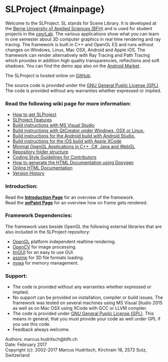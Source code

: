 SLProject                         {#mainpage}
============

<p>
Welcome to the SLProject. SL stands for Scene Library. It is developed at the 
<a href="http://www.bfh.ch/en/studies/bachelor/engineering_and_information_technology/information_technology.html">
Berne University of Applied Sciences (BFH)</a> and is used for student projects in the 
<a href="https://www.cpvrlab.ti.bfh.ch/">cpvrLab</a>. 
The various applications show what you can learn in one semester about 3D computer 
graphics in real time rendering and ray tracing. The framework is built in C++ and 
OpenGL ES and runs without changes on Windows, Linux, Mac OSX, Android and Apple iOS. 
The framework can render alternatively with Ray Tracing and Path Tracing which provides 
in addition high quality transparencies, reflections and soft shadows. You can find the 
demo app also on the <a href="https://play.google.com/store/apps/details?id=ch.fhnw.comgr&amp;feature=search_result#?t=W251bGwsMSwyLDEsImNoLmZobncuY29tZ3IiXQ">Android Market</a>.
</p>

<p>
The SLProject is hosted online on <a href="https://github.com/cpvrlab/SLProject">GitHub</a>.
</p>
<p>
The source code is provided under the <a href="http://www.gnu.org/licenses/gpl.html">GNU General Puplic License (GPL)</a>. 
The code is provided without any warranties whether expressed or implied.
</p>

<h3>Read the following wiki page for more information:</h3>
<ul>
<li><a href="https://github.com/cpvrlab/SLProject/wiki/How-to-get-SLProject/">How to get SLProject</a></li>
<li><a href="https://github.com/cpvrlab/SLProject/wiki/SLProject-Features">SLProject Features</a></li>
<li><a href="https://github.com/cpvrlab/SLProject/wiki/Build-with-VisualStudio">Build instructions with MS Visual Studio</a></li>
<li><a href="https://github.com/cpvrlab/SLProject/wiki/Build-with-QtCreator">Build instructions with QtCreator under Windows, OSX or Linux.</a></li>
<li><a href="https://github.com/cpvrlab/SLProject/wiki/Build-for-Android">Build instructions for the Android build with Android Studio.</a></li>
<li><a href="https://github.com/cpvrlab/SLProject/wiki/Build-for-Apple-iOS">Build instructions for the iOS build with Apple XCode</a></li>
<li><a href="https://github.com/cpvrlab/SLProject/wiki/Build-minimal-OpenGL-apps">Minimal OpenGL Applications in C++, C#, Java and WebGL</a></li>
<li><a href="https://github.com/cpvrlab/SLProject/wiki/Folder-Structure">Repository folder structure</a></li>
<li><a href="https://github.com/cpvrlab/SLProject/wiki/Coding-Style-Guidelines">Coding Style Guidelines for Contributors</a></li>
<li><a href="https://github.com/cpvrlab/SLProject/wiki/Generate-the-Documentation">How to generate the HTML Documentation using Doxygen</a></li>
<li><a href="http://cpvrlab.github.io/SLProject/html/index.html">Online HTML Documentation</a></li>
<li><a href="https://github.com/cpvrlab/SLProject/wiki/Version-History">Version History</a></li>
</ul>

<h3>Introduction:</h3>
<p>
Read the <a href="md__introduction.html"><b>Introduction Page</b></a> for an overview of the framework.<br>
Read the <a href="md_on_paint.html"><b>onPaint Page</b></a> for an overview how on frame gets rendered.
</p>

<h3>Framework Dependencies:</h3>
The framework uses beside OpenGL the following external libraries that are also included in the SLProject repository:
<ul>
    <li><a href="http://www.opengl.org/">OpenGL</a> platform independent realtime rendering.</li>
    <li><a href="http://www.opencv.org/">OpenCV</a> for image processing.</li>
    <li><a href="https://github.com/ocornut/imgui">ImGUI</a> for an easy to use GUI.</li>
    <li><a href="http://assimp.sourceforge.net/">assimp</a> for 3D file formats loading.</li>
    <li><a href="http://nvwa.sourceforge.net/">nvwa</a> for memory management.</li>
</ul>

<h3>Support:</h3>
<ul>
   <li>The code is provided without any warranties whether expressed or implied.</li>
   <li>No support can be provided on installation, compiler or build issues. The
      framework was tested on several machines using MS Visual Studio 2015 as
      well as on Mac OSX using XCode with GCC or LLVM compiler.
   </li>
   <li>The code is provided under <a href="http://opensource.org/licenses/GPL-3.0">GNU General Puplic License (GPL)</a>. 
      This means in general, that you must provide your code as well under GPL if you 
      use this code.
   </li>
   <li>Feedback always welcome.</li>
</ul>

<p>
Authors: marcus.hudritsch@bfh.ch<br>
Date: February 2017<br>
Copyright (c): 2002-2017 Marcus Hudritsch, Kirchrain 18, 2572 Sutz, Switzerland
</p>
